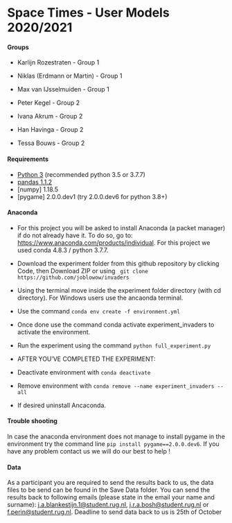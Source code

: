 # Space Times - User Models 2020/2021

#### Groups

- Karlijn Rozestraten - Group 1
- Niklas (Erdmann or Martin) - Group 1
- Max van IJsselmuiden - Group 1

- Peter Kegel - Group 2
- Ivana Akrum - Group 2
- Han Havinga - Group 2
- Tessa Bouws - Group 2


#### Requirements
- [Python 3](https://www.python.org/downloads/) (recommended  python 3.5 or 3.7.7)
- [pandas  1.1.2](https://pandas.pydata.org/getting_started.html)
- [numpy] 1.18.5
- [pygame] 2.0.0.dev1 (try 2.0.0.dev6 for python 3.8+)

#### Anaconda 
- For this project you will be asked to install Anaconda (a packet manager) if do not already have it. To do so, go to: https://www.anaconda.com/products/individual. For this project we used conda 4.8.3 / python 3.7.7.

- Download the experiment folder from this github repository by clicking Code, then Download ZIP or using `` git clone https://github.com/joblowow/invaders``
- Using the terminal move inside the experiment folder directory (with cd directory). For Windows users use the ancaonda terminal.
- Use the command ``conda env create -f environment.yml``
- Once done use the command conda activate experiment_invaders to activate the environment.
- Run the experiment using the command ``python full_experiment.py``
- AFTER YOU’VE COMPLETED THE EXPERIMENT:
- Deactivate environment with ``conda deactivate``
- Remove environment with ``conda remove --name experiment_invaders --all ``
- If desired uninstall Ancaconda.


#### Trouble shooting

In case the anaconda environment does not manage to install pygame in the environment try the command line ``pip install pygame==2.0.0.dev6``. If you have any problem contact us we will do our best to help !

#### Data

As a participant you are required to send the results back to us, the data files to be send can be found in the Save Data folder. You can send the results back to following emails (please state in the email your name and surname): j.a.blankestijn.1@student.rug.nl, j.r.a.bosh@student.rug.nl or f.perin@student.rug.nl.
Deadline to send data back to us is 25th of October






